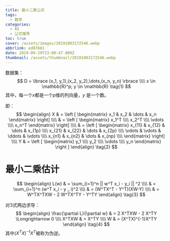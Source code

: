 ```yaml
---
title: 最小二乘公式
tags:
  - 数学
categories:
  - AI
  - 公式推导
toc: true
cover: /assets/images/20191003172546.webp
abbrlink: ed87681
date: 2019-09-29T23:00:47.000Z
thumbnail: /assets/thumbnail/20191003172546.webp
---
```


数据集：
$$
D = \lbrace  (x_1, y_1),(x_2, y_2),\dots,(x_n, y_n) \rbrace \\\\
x \in \mathbb{R}^p; y \in \mathbb{R}
\tag{1}
$$
其中，每一个$x$都是一个$p$维的列向量，$y$ 是一个数。

<!-- more -->

即：
$$
\begin{align}
X & =
\left [
\begin{matrix}
x_1 & x_2 & \dots & x_n
\end{matrix}
\right] \\\\
& = \left [
\begin{matrix}
x_1^T \\\\
x_2^T \\\\
\vdots \\\\
x_n^T
\end{matrix}
\right] \\\\
& = \left [
\begin{matrix}
x_{11} & x_{12} & \dots & x_{1p} \\\\
x_{21} & x_{22} & \dots & x_{2p} \\\\
\vdots & \vdots & \ddots & \vdots \\\\
x_{n1} & x_{n2} & \dots & x_{np} \\\\
\end{matrix}
\right] \\\\
Y & = \left [
\begin{matrix}
y_1 \\\\
y_2 \\\\
\vdots \\\\
y_n
\end{matrix}
\right ]
\end{align}
\tag{2}
$$

# 最小二乘估计

$$
\begin{align}
L(w) & = \sum_{i=1}^n || w^T x_i - y_i || ^2 \\\\
& = \sum_{i=1}^n (w^T x_i - y _ i)^2 \\\\
& = (W^TX^T - Y^T)(XW-Y) \\\\
& = W^TX^TXW - 2 W^TX^TY - Y^TY
\end{align}
\tag{3}
$$

对3式两边求导：
$$
\begin{align}
\frac{\partial L}{\partial w} & = 2 X^TXW - 2 X^TY \Longrightarrow 0 \\\\
X^TXW & = X^TY \\\\
W & = (X^TX)^{-1}X^TY
\end{align}
\tag{4}
$$
其中$(X^TX)^{-1}X^T$被称为伪逆。

